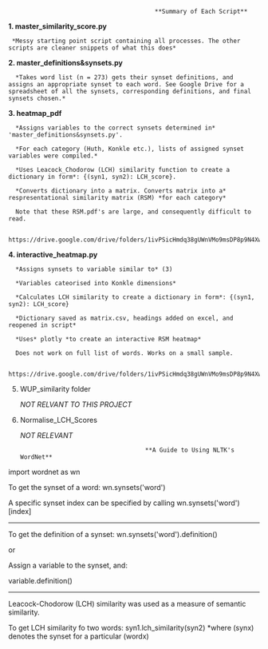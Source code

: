                               
                                             **Summary of Each Script**
**1. master_similarity_score.py**
     
     *Messy starting point script containing all processes. The other scripts are cleaner snippets of what this does*


**2. master_definitions&synsets.py**
      
      *Takes word list (n = 273) gets their synset definitions, and assigns an appropriate synset to each word. See Google Drive for a spreadsheet of all the synsets, corresponding definitions, and final synsets chosen.*


**3. heatmap_pdf**
      
      *Assigns variables to the correct synsets determined in* 'master_definitions&synsets.py'.
      
      *For each category (Huth, Konkle etc.), lists of assigned synset variables were compiled.*
      
      *Uses Leacock_Chodorow (LCH) similarity function to create a dictionary in form*: {(syn1, syn2): LCH_score}.
      
      *Converts dictionary into a matrix. Converts matrix into a* respresentational similarity matrix (RSM) *for each category*
      
      Note that these RSM.pdf's are large, and consequently difficult to read.
      
      https://drive.google.com/drive/folders/1ivPSicHmdq38gUWnVMo9msDP8p9N4Xwc


**4. interactive_heatmap.py**
      
      *Assigns synsets to variable similar to* (3)
      
      *Variables cateorised into Konkle dimensions*
      
      *Calculates LCH similarity to create a dictionary in form*: {(syn1, syn2): LCH_score}
      
      *Dictionary saved as matrix.csv, headings added on excel, and reopened in script*
      
      *Uses* plotly *to create an interactive RSM heatmap*
      
      Does not work on full list of words. Works on a small sample. 
      
      https://drive.google.com/drive/folders/1ivPSicHmdq38gUWnVMo9msDP8p9N4Xwc
       
       
5. WUP_similarity folder
      
      *NOT RELVANT TO THIS PROJECT*
      
      
6. Normalise_LCH_Scores
      
      *NOT RELEVANT*



                                          **A Guide to Using NLTK's WordNet**
                                              
import wordnet as wn

To get the synset of a word: wn.synsets('word')

A specific synset index can be specified by calling wn.synsets('word')[index]

----------------------------------------------------------------------------------------------
  
To get the definition of a synset:
wn.synsets('word').definition()
  
or

Assign a variable to the synset, and:

variable.definition()
  
-----------------------------------------------------------------------------------------------
Leacock-Chodorow (LCH) similarity was used as a measure of semantic similarity.

To get LCH similarity fo two words:
syn1.lch_similarity(syn2)
*where (synx) denotes the synset for a particular (wordx)


  
